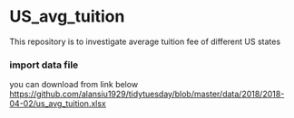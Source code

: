 # US_avg_tuition
This repository is to investigate average tuition fee of different US states

### import data file
you can download from link below
https://github.com/alansiu1929/tidytuesday/blob/master/data/2018/2018-04-02/us_avg_tuition.xlsx

